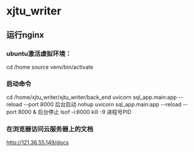 # xjtu_writer
## 运行nginx
### ubuntu激活虚拟环境：
cd /home
source venv/bin/activate
### 启动命令
cd /home/xjtu_writer/xjtu_writer/back_end
uvicorn sql_app.main:app --reload --port 8000
后台启动
nohup uvicorn sql_app.main:app --reload --port 8000 &
后台停止
lsof -i:8000
kill -9  进程号PID
### 在浏览器访问云服务器上的文档
http://121.36.55.149/docs
